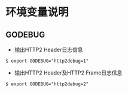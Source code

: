 # 环境变量说明

## GODEBUG

* 输出HTTP2 Header日志信息
```
$ export GODEBUG="http2debug=1"
```

* 输出HTTP2 Header及HTTP2 Frame日志信息
```
$ export GODEBUG="http2debug=2"
```
